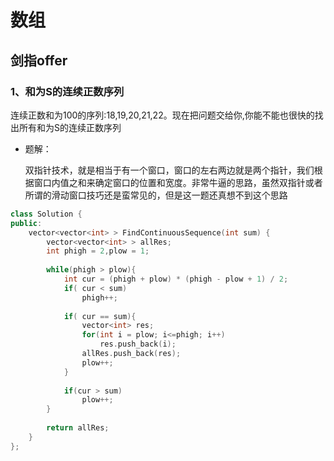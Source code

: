 # **数组**


## 剑指offer


### 1、和为S的连续正数序列

连续正数和为100的序列:18,19,20,21,22。现在把问题交给你,你能不能也很快的找出所有和为S的连续正数序列

- 题解：

    双指针技术，就是相当于有一个窗口，窗口的左右两边就是两个指针，我们根据窗口内值之和来确定窗口的位置和宽度。非常牛逼的思路，虽然双指针或者所谓的滑动窗口技巧还是蛮常见的，但是这一题还真想不到这个思路

```c++
class Solution {
public:
    vector<vector<int> > FindContinuousSequence(int sum) {
        vector<vector<int> > allRes;
        int phigh = 2,plow = 1;
         
        while(phigh > plow){
            int cur = (phigh + plow) * (phigh - plow + 1) / 2;
            if( cur < sum)
                phigh++;
             
            if( cur == sum){
                vector<int> res;
                for(int i = plow; i<=phigh; i++)
                    res.push_back(i);
                allRes.push_back(res);
                plow++;
            }
             
            if(cur > sum)
                plow++;
        }
         
        return allRes;
    }
};
```
